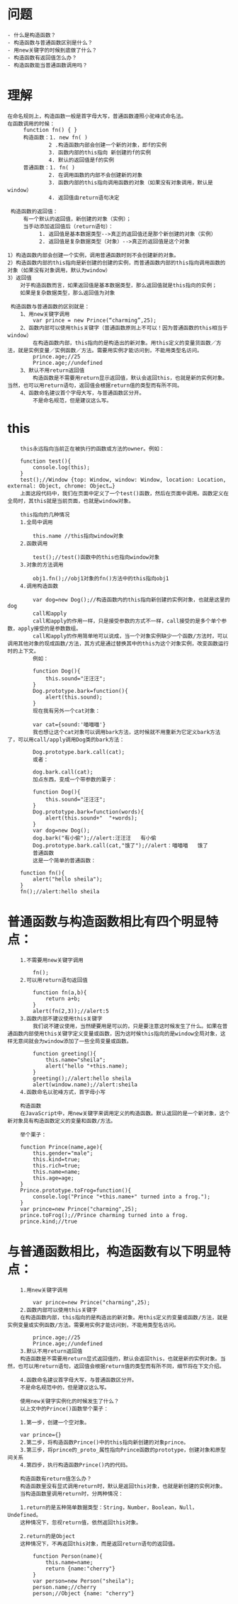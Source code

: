 # 问题
	- 什么是构造函数？
	- 构造函数与普通函数区别是什么？
	- 用new关键字的时候到底做了什么？
	- 构造函数有返回值怎么办？
	- 构造函数能当普通函数调用吗？
# 理解

	在命名规则上，构造函数一般是首字母大写，普通函数遵照小驼峰式命名法。
	在函数调用的时候：
		 function fn() { }
	     构造函数：1. new fn( )
                 2 .构造函数内部会创建一个新的对象，即f的实例
                 3. 函数内部的this指向 新创建的f的实例
                 4. 默认的返回值是f的实例
	     普通函数：1. fn( )
                 2. 在调用函数的内部不会创建新的对象
                 3. 函数内部的this指向调用函数的对象（如果没有对象调用，默认是window）
                 4. 返回值由return语句决定
	 
	 构造函数的返回值：
	     有一个默认的返回值，新创建的对象（实例）；
	     当手动添加返回值后（return语句）：
	          1. 返回值是基本数据类型-->真正的返回值还是那个新创建的对象（实例）
	          2. 返回值是复杂数据类型（对象）-->真正的返回值是这个对象

	1）构造函数内部会创建一个实例，调用普通函数时则不会创建新的对象。
	2）构造函数内部的this指向是新创建的创建的实例，而普通函数内部的this指向调用函数的对象（如果没有对象调用，默认为window）
	3）返回值
		对于构造函数而言，如果返回值是基本数据类型，那么返回值就是this指向的实例；
		如果是复杂数据类型，那么返回值为对象

	 构造函数与普通函数的区别就是：
		1、用new关键字调用
			var prince = new Prince(“charming”,25);
		2、函数内部可以使用this关键字（普通函数原则上不可以！因为普通函数的this相当于window）
			在构造函数内部，this指向的是构造出的新对象。用this定义的变量货函数／方法，就是实例变量／实例函数／方法。需要用实例才能访问到，不能用类型名访问。
			prince.age;//25
			Prince.age;//undefined
		3、默认不用return返回值
			构造函数是不需要用return显示返回值，默认会返回this，也就是新的实例对象。当然，也可以用return语句，返回值会根据return值的类型而有所不同。
		4、函数命名建议首个字母大写，与普通函数区分开。
			不是命名规范，但是建议这么写。

# this
		this永远指向当前正在被执行的函数或方法的owner。例如：

		function test(){
		    console.log(this);
		}
		test();//Window {top: Window, window: Window, location: Location, external: Object, chrome: Object…}
		上面这段代码中，我们在页面中定义了一个test()函数，然后在页面中调用。函数定义在全局时，其this就是当前页面，也就是window对象。

		this指向的几种情况
		1.全局中调用

		    this.name //this指向window对象
		2.函数调用

		    test();//test()函数中的this也指向window对象
		3.对象的方法调用

		    obj1.fn();//obj1对象的fn()方法中的this指向obj1
		4.调用构造函数

		    var dog=new Dog();//构造函数内的this指向新创建的实例对象，也就是这里的dog
			call和apply
			call和apply的作用一样，只是接受参数的方式不一样，call接受的是多个单个参数，apply接受的是参数数组。
			call和apply的作用简单地可以说成，当一个对象实例缺少一个函数/方法时，可以调用其他对象的现成函数/方法，其方式是通过替换其中的this为这个对象实例，改变函数运行时的上下文。
			例如：

			function Dog(){
			    this.sound="汪汪汪";
			}
			Dog.prototype.bark=function(){
			    alert(this.sound);
			}
			现在我有另外一个cat对象：

			var cat={sound:'喵喵喵'}
			我也想让这个cat对象可以调用bark方法，这时候就不用重新为它定义bark方法了，可以用call/apply调用Dog类的bark方法：

			Dog.prototype.bark.call(cat);
			或者：

			dog.bark.call(cat);
			加点东西，变成一个带参数的栗子：

			function Dog(){
			    this.sound="汪汪汪";
			}
			Dog.prototype.bark=function(words){
			    alert(this.sound+"  "+words);
			}
			var dog=new Dog();
			dog.bark("有小偷");//alert:汪汪汪   有小偷
			Dog.prototype.bark.call(cat,"饿了");//alert：喵喵喵   饿了
			普通函数
			这是一个简单的普通函数：

		function fn(){
		    alert("hello sheila");
		}
		fn();//alert:hello sheila
# 普通函数与构造函数相比有四个明显特点：

		1.不需要用new关键字调用

		    fn();
		2.可以用return语句返回值

		    function fn(a,b){
		        return a+b;
		    }
		    alert(fn(2,3));//alert:5
		3.函数内部不建议使用this关键字
			我们说不建议使用，当然硬要用是可以的，只是要注意这时候发生了什么。如果在普通函数内部使用this关键字定义变量或函数，因为这时候this指向的是window全局对象，这样无意间就会为window添加了一些全局变量或函数。

		    function greeting(){
		        this.name="sheila";
		        alert("hello "+this.name);
		    }
		    greeting();//alert:hello sheila
		    alert(window.name);//alert:sheila
		4.函数命名以驼峰方式，首字母小写

		构造函数
		在JavaScript中，用new关键字来调用定义的构造函数。默认返回的是一个新对象，这个新对象具有构造函数定义的变量和函数/方法。

		举个栗子：

		function Prince(name,age){
		    this.gender="male";
		    this.kind=true;
		    this.rich=true;
		    this.name=name;
		    this.age=age;
		}
		Prince.prototype.toFrog=function(){
		    console.log("Prince "+this.name+" turned into a frog.");
		}
		var prince=new Prince("charming",25);
		prince.toFrog();//Prince charming turned into a frog.
		prince.kind;//true
# 与普通函数相比，构造函数有以下明显特点：

		1.用new关键字调用

		    var prince=new Prince("charming",25);
		2.函数内部可以使用this关键字
		在构造函数内部，this指向的是构造出的新对象。用this定义的变量或函数/方法，就是实例变量或实例函数/方法。需要用实例才能访问到，不能用类型名访问。

		    prince.age;//25
		    Prince.age;//undefined
		3.默认不用return返回值
		构造函数是不需要用return显式返回值的，默认会返回this，也就是新的实例对象。当然，也可以用return语句，返回值会根据return值的类型而有所不同，细节将在下文介绍。

		4.函数命名建议首字母大写，与普通函数区分开。
		不是命名规范中的，但是建议这么写。

		使用new关键字实例化的时候发生了什么？
		以上文中的Prince()函数举个栗子：

		1.第一步，创建一个空对象。

		var prince={}
		2.第二步，将构造函数Prince()中的this指向新创建的对象prince。
		3.第三步，将prince的_proto_属性指向Prince函数的prototype，创建对象和原型间关系
		4.第四步，执行构造函数Prince()内的代码。

		构造函数有return值怎么办？
		构造函数里没有显式调用return时，默认是返回this对象，也就是新创建的实例对象。
		当构造函数里调用return时，分两种情况：

		1.return的是五种简单数据类型：String，Number，Boolean，Null，Undefined。
		这种情况下，忽视return值，依然返回this对象。

		2.return的是Object
		这种情况下，不再返回this对象，而是返回return语句的返回值。

		    function Person(name){
		        this.name=name;
		        return {name:"cherry"}
		    }
		    var person=new Person("sheila");
		    person.name;//cherry
		    person;//Object {name: "cherry"}